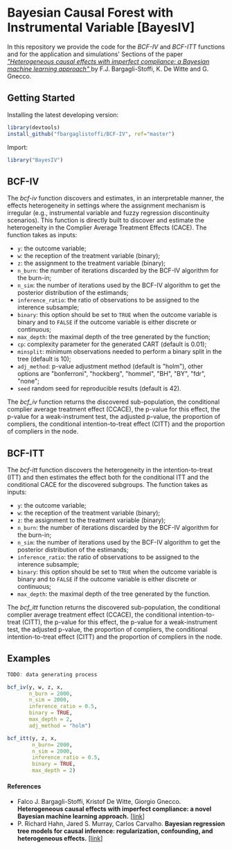 # Bayesian Causal Forest with Instrumental Variable [BayesIV]

In this repository we provide the code for the _BCF-IV_ and _BCF-ITT_ functions and for the application and simulations' Sections of the paper <a href="https://arxiv.org/abs/1905.12707"> _"Heterogeneous causal effects with imperfect compliance: a Bayesian machine learning approach"_ </a> by F.J. Bargagli-Stoffi, K. De Witte and G. Gnecco. 

## Getting Started

Installing the latest developing version: 

```r
library(devtools)
install_github("fbargaglistoffi/BCF-IV", ref="master")
```

Import:

```r
library("BayesIV")
```

## BCF-IV 

The _bcf-iv_ function discovers and estimates, in an interpretable manner, the effects heterogeneity in settings where the assignment mechanism is irregular (e.g., instrumental variable and fuzzy regression discontinuity scenarios). This function is directly built to discover and estimate the heterogeneity in the Complier Average Treatment Effects (CACE).
The function takes as inputs:

* <tt>`y`</tt>: the outcome variable;
* <tt>`w`</tt>: the reception of the treatment variable (binary);
* <tt>`z`</tt>: the assignment to the treatment variable (binary);
* <tt>`n_burn`</tt>: the number of iterations discarded by the BCF-IV algorithm for the burn-in;
* <tt>`n_sim`</tt>: the number of iterations used by the BCF-IV algorithm  to get the posterior distribution of the estimands;
* <tt>`inference_ratio`</tt>: the ratio of observations to be assigned to the interence subsample;
* <tt>`binary`</tt>: this option should be set to <tt>`TRUE`</tt> when the outcome variable is binary and to <tt>`FALSE`</tt> if the outcome variable is either discrete or continuous;
* <tt>`max_depth`</tt>: the maximal depth of the tree generated by the function;
* <tt>`cp`</tt>: complexity parameter for the generated CART (default is 0.01);
* <tt>`minsplit`</tt>: minimum observations needed to perform a binary split in the tree (default is 10);
* <tt>`adj_method`</tt>: p-value adjustment method (default is "holm"), other options are "bonferroni", "hockberg", "hommel", "BH", "BY", "fdr", "none";
* <tt>`seed`</tt> random seed for reproducible results (default is 42).

The _bcf_iv_ function returns the discovered sub-population, the conditional complier average treatment effect (CCACE), the p-value for this effect, the p-value for a weak-instrument test, the adjusted p-value, the proportion of compliers, the conditional intention-to-treat effect (CITT) and the proportion of compliers in the node.

## BCF-ITT 

The _bcf-itt_ function discovers the heterogeneity in the intention-to-treat (ITT) and then estimates the effect both for the conditional ITT and the conditional CACE for the discovered subgroups.
The function takes as inputs:

* <tt>`y`</tt>: the outcome variable;
* <tt>`w`</tt>: the reception of the treatment variable (binary);
* <tt>`z`</tt>: the assignment to the treatment variable (binary);
* <tt>`n_burn`</tt>: the number of iterations discarded by the BCF-IV algorithm for the burn-in;
* <tt>`n_sim`</tt>: the number of iterations used by the BCF-IV algorithm  to get the posterior distribution of the estimands;
* <tt>`inference_ratio`</tt>: the ratio of observations to be assigned to the interence subsample;
* <tt>`binary`</tt>: this option should be set to <tt>`TRUE`</tt> when the outcome variable is binary and to <tt>`FALSE`</tt> if the outcome variable is either discrete or continuous;
* <tt>`max_depth`</tt>: the maximal depth of the tree generated by the function.

The _bcf_itt_ function returns the discovered sub-population, the conditional complier average treatment effect (CCACE), the conditional intention-to-treat (CITT), the p-value for this effect, the p-value for a weak-instrument test,  the adjusted p-value, the proportion of compliers, the conditional intention-to-treat effect (CITT) and the proportion of compliers in the node.

## Examples

```R
TODO: data generating process

bcf_iv(y, w, z, x, 
       n_burn = 2000, 
       n_sim = 2000, 
       inference_ratio = 0.5, 
       binary = TRUE, 
       max_depth = 2, 
       adj_method = "holm")

bcf_itt(y, z, x, 
        n_burn= 2000, 
        n_sim = 2000, 
        inference_ratio = 0.5, 
        binary = TRUE, 
        max_depth = 2)
```

#### References
* Falco J. Bargagli-Stoffi, Kristof De Witte, Giorgio Gnecco. <b>Heterogeneous causal effects with imperfect compliance: a novel Bayesian machine learning approach.</b> [<a href="https://arxiv.org/abs/1905.12707">link</a>]
* P. Richard Hahn, Jared S. Murray, Carlos Carvalho. <b>Bayesian regression tree models for causal inference: regularization, confounding, and heterogeneous effects.</b> [<a href="https://arxiv.org/abs/1706.09523">link</a>]

